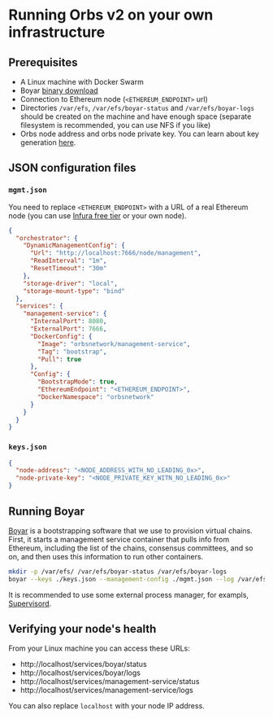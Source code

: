 # Running Orbs v2 on your own infrastructure

## Prerequisites

* A Linux machine with Docker Swarm
* Boyar [binary download](https://github.com/orbs-network/boyarin/releases)
* Connection to Ethereum node (`<ETHEREUM_ENDPOINT>` url)
* Directories `/var/efs`, `/var/efs/boyar-status` and `/var/efs/boyar-logs` should be created on the machine and have enough space (separate filesystem is recommended, you can use NFS if you like)
* Orbs node address and orbs node private key. You can learn about key generation [here](https://github.com/orbs-network/validator-instructions/blob/master/public/orbs-public-blockchain.md#allocate-orbs-node-address-and-private-key).

## JSON configuration files

### `mgmt.json`

You need to replace `<ETHEREUM_ENDPOINT>` with a URL of a real Ethereum node (you can use [Infura free tier](https://github.com/orbs-network/validator-instructions/blob/master/public/infura-setup-free.md) or your own node).

```json
{
  "orchestrator": {
    "DynamicManagementConfig": {
      "Url": "http://localhost:7666/node/management",
      "ReadInterval": "1m",
      "ResetTimeout": "30m"
    },
    "storage-driver": "local",
    "storage-mount-type": "bind"
  },
  "services": {
    "management-service": {
      "InternalPort": 8080,
      "ExternalPort": 7666,
      "DockerConfig": {
        "Image": "orbsnetwork/management-service",
        "Tag": "bootstrap",
        "Pull": true
      },
      "Config": {
        "BootstrapMode": true,
        "EthereumEndpoint": "<ETHEREUM_ENDPOINT>",
        "DockerNamespace": "orbsnetwork"
      }
    }
  }
}
```

### `keys.json`

```json
{
  "node-address": "<NODE_ADDRESS_WITH_NO_LEADING_0x>",
  "node-private-key": "<NODE_PRIVATE_KEY_WITN_NO_LEADING_0x>"
}
```

## Running Boyar

[Boyar](https://github.com/orbs-network/boyarin) is a bootstrapping software that we use to provision virtual chains. First, it starts a management service container that pulls info from Ethereum, including the list of the chains, consensus committees, and so on, and then uses this information to run other containers.

```bash
mkdir -p /var/efs/ /var/efs/boyar-status /var/efs/boyar-logs
boyar --keys ./keys.json --management-config ./mgmt.json --log /var/efs/boyar-logs/current --status /var/efs/boyar-status/status.json --bootstrap-reset-timeout 30m --auto-update --shutdown-after-update
```

It is recommended to use some external process manager, for exampls, [Supervisord](https://github.com/Supervisor/supervisor).

## Verifying your node's health

From your Linux machine you can access these URLs:
* http://localhost/services/boyar/status
* http://localhost/services/boyar/logs
* http://localhost/services/management-service/status 
* http://localhost/services/management-service/logs

You can also replace `localhost` with your node IP address.
